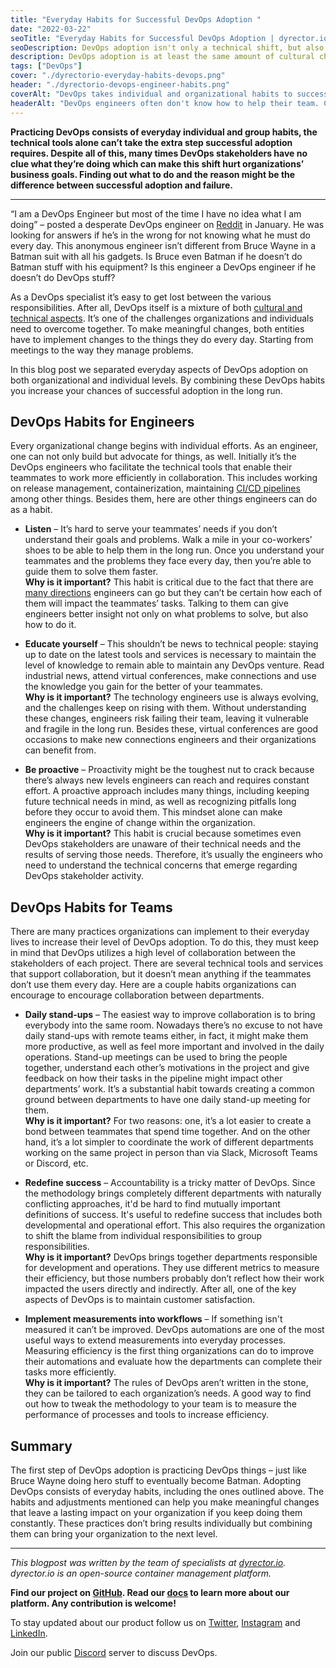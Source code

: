 ```yaml
---
title: "Everyday Habits for Successful DevOps Adoption "
date: "2022-03-22"
seoTitle: "Everyday Habits for Successful DevOps Adoption | dyrector.io"
seoDescription: DevOps adoption isn't only a technical shift, but also a cultural change. There are everyday DevOps habits teams and individuals can embrace.
description: DevOps adoption is at least the same amount of cultural change in an organization as a technical one. Because of this, sometimes teams find it hard to complete the adjustments. Find out about the everyday habits that can get you to the next level of DevOps adoption.
tags: ["DevOps"]
cover: "./dyrectorio-everyday-habits-devops.png"
header: "./dyrectorio-devops-engineer-habits.png"
coverAlt: "DevOps takes individual and organizational habits to successfully adopt, including daily stand-up meetings and listening to each other."
headerAlt: "DevOps engineers often don't know how to help their team. Changing their everyday habits can help with that."
---
```


**Practicing DevOps consists of everyday individual and group habits, the technical tools alone can’t take the extra step successful adoption requires. Despite all of this, many times DevOps stakeholders have no clue what they’re doing which can make this shift hurt organizations’ business goals. Finding out what to do and the reason might be the difference between successful adoption and failure.**

---

“I am a DevOps Engineer but most of the time I have no idea what I am doing” – posted a desperate DevOps engineer on [Reddit](https://www.reddit.com/r/devops/comments/s7r8i2/do_you_guys_know_what_you_are_doing_most_of_the/) in January. He was looking for answers if he’s in the wrong for not knowing what he must do every day. This anonymous engineer isn’t different from Bruce Wayne in a Batman suit with all his gadgets. Is Bruce even Batman if he doesn’t do Batman stuff with his equipment? Is this engineer a DevOps engineer if he doesn’t do DevOps stuff?

As a DevOps specialist it’s easy to get lost between the various responsibilities. After all, DevOps itself is a mixture of both [cultural and technical aspects](https://blog.dyrectorio.com/2021-11-03-devops-differ/). It’s one of the challenges organizations and individuals need to overcome together. To make meaningful changes, both entities have to implement changes to the things they do every day. Starting from meetings to the way they manage problems.

In this blog post we separated everyday aspects of DevOps adoption on both organizational and individual levels. By combining these DevOps habits you increase your chances of successful adoption in the long run.

## DevOps Habits for Engineers

Every organizational change begins with individual efforts. As an engineer, one can not only build but advocate for things, as well. Initially it’s the DevOps engineers who facilitate the technical tools that enable their teammates to work more efficiently in collaboration. This includes working on release management, containerization, maintaining [CI/CD pipelines](https://blog.dyrectorio.com/2022-01-02-cicd/) among other things. Besides them, here are other things engineers can do as a habit.

- **Listen** – It’s hard to serve your teammates’ needs if you don’t understand their goals and problems. Walk a mile in your co-workers’ shoes to be able to help them in the long run. Once you understand your teammates and the problems they face every day, then you’re able to guide them to solve them faster. <br>
  **Why is it important?** This habit is critical due to the fact that there are [many directions](https://blog.dyrectorio.com/2022-03-01-devops-as-a-service/) engineers can go but they can’t be certain how each of them will impact the teammates’ tasks. Talking to them can give engineers better insight not only on what problems to solve, but also how to do it.

- **Educate yourself** – This shouldn’t be news to technical people: staying up to date on the latest tools and services is necessary to maintain the level of knowledge to remain able to maintain any DevOps venture. Read industrial news, attend virtual conferences, make connections and use the knowledge you gain for the better of your teammates.<br>
  **Why is it important?** The technology engineers use is always evolving, and the challenges keep on rising with them. Without understanding these changes, engineers risk failing their team, leaving it vulnerable and fragile in the long run. Besides these, virtual conferences are good occasions to make new connections engineers and their organizations can benefit from.

- **Be proactive** – Proactivity might be the toughest nut to crack because there’s always new levels engineers can reach and requires constant effort. A proactive approach includes many things, including keeping future technical needs in mind, as well as recognizing pitfalls long before they occur to avoid them. This mindset alone can make engineers the engine of change within the organization.<br>
  **Why is it important?** This habit is crucial because sometimes even DevOps stakeholders are unaware of their technical needs and the results of serving those needs. Therefore, it’s usually the engineers who need to understand the technical concerns that emerge regarding DevOps stakeholder activity.

## DevOps Habits for Teams

There are many practices organizations can implement to their everyday lives to increase their level of DevOps adoption. To do this, they must keep in mind that DevOps utilizes a high level of collaboration between the stakeholders of each project. There are several technical tools and services that support collaboration, but it doesn’t mean anything if the teammates don’t use them every day. Here are a couple habits organizations can encourage to encourage collaboration between departments.

- **Daily stand-ups** – The easiest way to improve collaboration is to bring everybody into the same room. Nowadays there’s no excuse to not have daily stand-ups with remote teams either, in fact, it might make them more productive, as well as feel more important and involved in the daily operations. Stand-up meetings can be used to bring the people together, understand each other’s motivations in the project and give feedback on how their tasks in the pipeline might impact other departments’ work. It’s a substantial habit towards creating a common ground between departments to have one daily stand-up meeting for them.<br>
  **Why is it important?** For two reasons: one, it’s a lot easier to create a bond between teammates that spend time together. And on the other hand, it’s a lot simpler to coordinate the work of different departments working on the same project in person than via Slack, Microsoft Teams or Discord, etc.

- **Redefine success** – Accountability is a tricky matter of DevOps. Since the methodology brings completely different departments with naturally conflicting approaches, it'd be hard to find mutually important definitions of success. It's useful to redefine success that includes both developmental and operational effort. This also requires the organization to shift the blame from individual responsibilities to group responsibilities.<br>
  **Why is it important?** DevOps brings together departments responsible for development and operations. They use different metrics to measure their efficiency, but those numbers probably don’t reflect how their work impacted the users directly and indirectly. After all, one of the key aspects of DevOps is to maintain customer satisfaction.

- **Implement measurements into workflows** – If something isn't measured it can’t be improved. DevOps automations are one of the most useful ways to extend measurements into everyday processes. Measuring efficiency is the first thing organizations can do to improve their automations and evaluate how the departments can complete their tasks more efficiently.<br>
  **Why is it important?** The rules of DevOps aren’t written in the stone, they can be tailored to each organization’s needs. A good way to find out how to tweak the methodology to your team is to measure the performance of processes and tools to increase efficiency.

## Summary

The first step of DevOps adoption is practicing DevOps things – just like Bruce Wayne doing hero stuff to eventually become Batman. Adopting DevOps consists of everyday habits, including the ones outlined above. The habits and adjustments mentioned can help you make meaningful changes that leave a lasting impact on your organization if you keep doing them constantly. These practices don’t bring results individually but combining them can bring your organization to the next level.

---

_This blogpost was written by the team of specialists at [dyrector.io](https://dyrector.io). dyrector.io is an open-source container management platform._

**Find our project on [GitHub](https://github.com/dyrector-io/dyrectorio/). Read our [docs](https://docs.dyrector.io/) to learn more about our platform. Any contribution is welcome!**

To stay updated about our product follow us on [Twitter](https://twitter.com/dyrectorio), [Instagram](https://www.instagram.com/dyrectorio/) and [LinkedIn](https://www.linkedin.com/company/dyrectorio/).

Join our public [Discord](https://discord.gg/hMyT9cbYFD) server to discuss DevOps.

